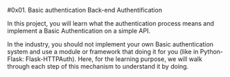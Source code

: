 #0x01. Basic authentication
Back-end
Authentification

In this project, you will learn what the authentication process means and implement a Basic Authentication on a simple API.

In the industry, you should not implement your own Basic authentication system and use a module or framework that doing it for you (like in Python-Flask: Flask-HTTPAuth). Here, for the learning purpose, we will walk through each step of this mechanism to understand it by doing.
